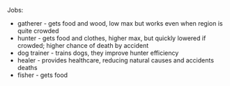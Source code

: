 Jobs:

* gatherer - gets food and wood, low max but works even when region is quite crowded
* hunter - gets food and clothes, higher max, but quickly lowered if crowded; higher chance of death by accident
* dog trainer - trains dogs, they improve hunter efficiency
* healer - provides healthcare, reducing natural causes and accidents deaths
* fisher - gets food
